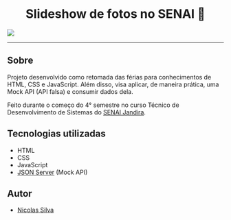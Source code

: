 <h1 align='center'>Slideshow de fotos no SENAI 📸</h1>

![](https://file.garden/Zvl54HAo2CYmTnaT/202508041405%20(2).gif)

---

## Sobre
Projeto desenvolvido como retomada das férias para conhecimentos de HTML, CSS e JavaScript. Além disso, visa aplicar, de maneira prática, uma Mock API (API falsa) e consumir dados dela. 

Feito durante o começo do 4° semestre no curso Técnico de Desenvolvimento de Sistemas do [SENAI Jandira](https://sp.senai.br/unidade/jandira/).


## Tecnologias utilizadas
- HTML
- CSS
- JavaScript
- [JSON Server](https://www.npmjs.com/package/json-server) (Mock API)

## Autor

- [Nicolas Silva](https://www.linkedin.com/in/nicolas-silva-b53b16327/)